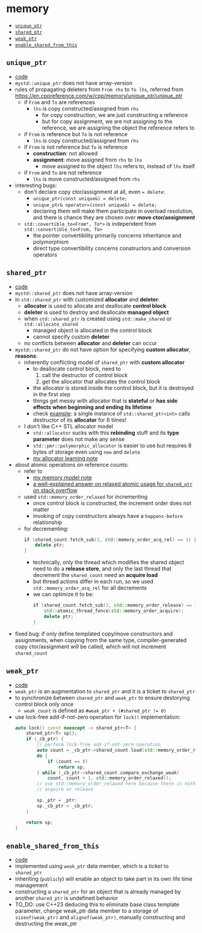 # memory

- [`unique_ptr`](#unique_ptr)
- [`shared_ptr`](#shared_ptr)
- [`weak_ptr`](#weak_ptr)
- [`enable_shared_from_this`](#enable_shared_from_this)

## `unique_ptr`

- [code](../src/smart_pointers/unique_ptr.hpp)
- `mystd::unique_ptr` does not have array-version
- rules of propagating deleters from `From rhs` to `To lhs`, referred from https://en.cppreference.com/w/cpp/memory/unique_ptr/unique_ptr
    - if `From` and `To` are references
        - `lhs` is copy constructed/assigned from `rhs`
            - for copy construction, we are just constructing a reference
            - but for copy assignment, we are not assigning to the reference, we are assigning the object the reference refers to
    - if `From` is reference but `To` is not reference
        - `lhs` is copy constructed/assigned from `rhs`
    - if `From` is not reference but `To` is reference
        - __construction__: not allowed
        - __assignment__: move assigned from `rhs` to `lhs`
            - move assigned to the object `lhs` refers to, instead of `lhs` itself
    - if `From` and `To` are not reference
        - `lhs` is move constructed/assigned from `rhs`
- interesting bugs:
    - don't declare copy ctor/assignment at all, even `= delete`:
        - `unique_ptr(const unique&) = delete;`
        - `unique_ptr& operator=(const unique&) = delete;`
        - declaring them will make them participate in overload resolution, and there is chance they are chosen over __move ctor/assignment__
    - `std::covertible_to<From*, To*>` is independent from `std::convertible_to<From, To>`
        - the pointer convertibility primarily concerns inheritance and polymorphism
        - direct type convertibility concerns constructors and conversion operators

## `shared_ptr`

- [code](../src/smart_pointers/shared_ptr.hpp)
- `mystd::shared_ptr` does not have array-version
- in `std::shared_ptr` with customized __allocator__ and __deleter__:
    - __allocator__ is used to allocate and deallocate __control block__
    - __deleter__ is used to destroy and deallocate __managed object__
    - when `std::shared_ptr` is created using `std::make_shared` or `std::allocate_shared`
        - managed object is allocated in the control block
        - cannot specify custom __deleter__
    - no conflicts between __allocator__ and __deleter__ can occur
- `mystd::shared_ptr` do not have option for specifying __custom allocator__, __reasons__:
    - inherently conflicting model of `shared_ptr` with __custom allocator__
        - to deallocate control block, need to
            1. call the destructor of control block
            2. get the allocator that allocates the control block
        - the allocator is stored inside the control block, but it is destroyed in the first step
        - things get messy with allocator that is __stateful__ or __has side effects when beginning and ending its lifetime__
        - check [example](https://godbolt.org/z/63c3xb7c7): a single instance of `std::shared_ptr<int>` calls destructor of its __allocator__ for 6 times!
    - I don't like C++ STL allocator model
        - `std::allocator` sucks with this __rebinding__ stuff and its __type parameter__ does not make any sense
        - `std::pmr::polymorphic_allocator` is easier to use but requires 8 bytes of storage even using `new` and `delete`
        - [my allocator learning note](https://github.com/waker-umich/cs-learning-notes/blob/main/cpp/cppcon/allocator/allocator.md)
- about atomic operations on reference counts:
    - refer to
        - [my memory model note](https://github.com/waker-umich/cs-learning-notes/blob/main/cpp/concurrency/memory-model/memory-model.md)
        - [a well-explained answer on relaxed atomic usage for `shared_ptr` on stack overflow](https://stackoverflow.com/questions/48124031/stdmemory-order-relaxed-atomicity-with-respect-to-the-same-atomic-variable/48148318#48148318)
    - used `std::memory_order_relaxed` for incrementing
        - once control block is constructed, the increment order does not matter
        - invoking of copy constructors always have a `happens-before` relationship
    - for decrementing:
        ```cpp
        if (shared_count.fetch_sub(1, std::memory_order_acq_rel) == 1) {
            delete ptr;
        }
        ```
        - technically, only the thread which modifies the shared object need to do a __release store__, and only the last thread that decrement the `shared_count` need an __acquire load__
        - but thread actions differ in each run, so we used `std::memory_order_acq_rel` for all decrements
        - we can optimize it to be:
            ```cpp
            if (shared_count.fetch_sub(1, std::memory_order_release) == 1) {
                std::atomic_thread_fence(std::memory_order_acquire);
                delete ptr;
            }
            ```
- fixed bug: if only define templated copy/move constructors and assignments, when copying from the same type, compiler-generated copy ctor/assignment will be called, which will not increment `shared_count`

## `weak_ptr`

- [code](../src/smart_pointers/shared_ptr.hpp)
- `weak_ptr` is an augmentation to `shared_ptr` and it is a ticket to `shared_ptr`
- to synchronize between `shared_ptr` and `weak_ptr` to ensure destorying control block only once
    - `weak_count` is defined as `#weak_ptr + (#shared_ptr != 0)`
- use lock-free add-if-not-zero operation for `lock()` implementation:
    ```cpp
    auto lock() const noexcept -> shared_ptr<T> {
        shared_ptr<T> sp{};
        if (_cb_ptr) {
            // perform lock-free add-if-not-zero operation
            auto count = _cb_ptr->shared_count.load(std::memory_order_relaxed);
            do {
                if (count == 0)
                    return sp;
            } while (_cb_ptr->shared_count.compare_exchange_weak(
                count, count + 1, std::memory_order_relaxed));
            // use std::memory_order_relaxed here because there is nothing to
            // acquire or release

            sp._ptr = _ptr;
            sp._cb_ptr = _cb_ptr;
        }

        return sp;
    }
    ```

## `enable_shared_from_this`

- [code](../src/smart_pointers/shared_ptr.hpp)
- implemented using `weak_ptr` data member, which is a _ticket_ to `shared_ptr`
- inheriting (`public`ly) will enable an object to take part in its own life time management
- constructing a `shared_ptr` for an object that is already managed by another `shared_ptr` is undefined behavior
- TO_DO: use C++23 deducing this to eliminate base class template parameter, change weak_ptr data member to a storage of `sizeof(weak_ptr)` and `alignof(weak_ptr)`, manually constructing and destructing the weak_ptr
